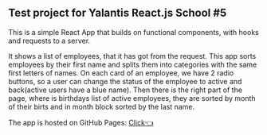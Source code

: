 ## Test project for Yalantis React.js School #5
This is a simple React App that builds on functional components, with hooks and requests to a server.

It shows a list of employees, that it has got from the request. This app sorts employees by their first name and splits them into categories with the same first letters of names. On each card of an employee, we have 2 radio buttons, so a user can change the status of the employee to active and back(active users have a blue name). Then there is the right part of the page, where is birthdays list of active employees, they are sorted by month of their birts and in month block sorted by the last name. 

The app is hosted on GitHub Pages: [Click👈](https://wimmol.github.io/employees-and-birthdays/)
